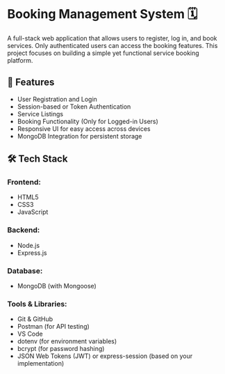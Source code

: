 # Booking Management System 🗓️

A full-stack web application that allows users to register, log in, and book services. Only authenticated users can access the booking features. This project focuses on building a simple yet functional service booking platform.

## 🚀 Features

- User Registration and Login
- Session-based or Token Authentication
- Service Listings
- Booking Functionality (Only for Logged-in Users)
- Responsive UI for easy access across devices
- MongoDB Integration for persistent storage

## 🛠️ Tech Stack

### Frontend:
- HTML5
- CSS3
- JavaScript


### Backend:
- Node.js
- Express.js

### Database:
- MongoDB (with Mongoose)

### Tools & Libraries:
- Git & GitHub
- Postman (for API testing)
- VS Code
- dotenv (for environment variables)
- bcrypt (for password hashing)
- JSON Web Tokens (JWT) or express-session (based on your implementation)



